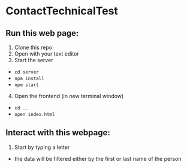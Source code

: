 # ContactTechnicalTest

## Run this web page:
1. Clone this repo
2. Open with your text editor
3. Start the server
- `cd server`
- `npm install`
- `npm start`
4. Open the frontend (in new terminal window)
- `cd ..`
- `open index.html`

## Interact with this webpage:
1. Start by typing a letter
- the data will be filtered either by the first or last name of the person
